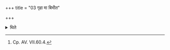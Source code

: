 +++
title = "03 गृहा मा बिभीत"

+++

<details><summary>थिते</summary>

3. With gr̥hā mā bibhīta...[^1] yeṣāmadhyeti pravasan...[^2] upahūtā bhūridhanāḥ...[^3], (and) upahūtā iha gāvaḥ...[^4]  (the sacrificer) goes towards the house (after having returned).  


[^1-2, 4]: VS III.4.1.  


[^3]: Cp. AV. VII.60.4.
</details>
